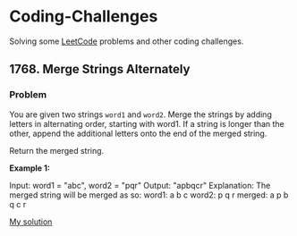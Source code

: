 # Coding-Challenges
Solving some [LeetCode](https://leetcode.com/problems) problems and other coding challenges.

## 1768. Merge Strings Alternately
### Problem
You are given two strings `word1` and `word2`. Merge the strings by adding letters in alternating order, starting with word1. If a string is longer than the other, append the additional letters onto the end of the merged string.

Return the merged string.

**Example 1:**

Input: word1 = "abc", word2 = "pqr"
Output: "apbqcr"
Explanation: The merged string will be merged as so:
word1:  a   b   c
word2:    p   q   r
merged: a p b q c r

[My solution]()